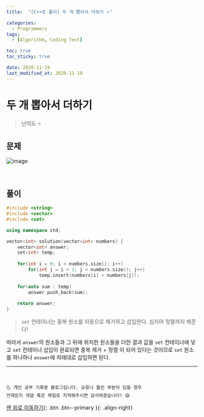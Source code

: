```yaml
---
title:  "[C++로 풀이] 두 개 뽑아서 더하기 ⭐" 

categories:
  - Programmers
tags:
  - [Algorithm, Coding Test]

toc: true
toc_sticky: true

date: 2020-11-19
last_modified_at: 2020-11-19
---
```



# 두 개 뽑아서 더하기

> 난이도 ⭐

## 문제

![image](https://user-images.githubusercontent.com/42318591/99635433-503b1b80-2a85-11eb-9f42-2e95e5885d68.png)

<br>

## 풀이 

```cpp
#include <string>
#include <vector>
#include <set>

using namespace std;

vector<int> solution(vector<int> numbers) {
    vector<int> answer;
    set<int> temp;
    
    for(int i = 0; i < numbers.size(); i++)
        for(int j = i + 1; j < numbers.size(); j++)
            temp.insert(numbers[i] + numbers[j]);
    
    for(auto sum : temp)
        answer.push_back(sum);
    
    return answer;
}
```

> `set` 컨테이너는 중복 원소를 자동으로 제거하고 삽입한다. 심지어 정렬까지 해준다!

 따라서 `answer`의 원소들과 그 뒤에 위치한 원소들을 더한 결과 값을 `set` 컨테이너에 넣고 `set` 컨테이너 삽입이 완료되면 중복 제거 + 정렬 이 되어 있다는 것이므로 `set` 원소를 하나하나 `answer`에 차례대로 삽입하면 된다.

***
<br>

    🌜 개인 공부 기록용 블로그입니다. 오류나 틀린 부분이 있을 경우 
    언제든지 댓글 혹은 메일로 지적해주시면 감사하겠습니다! 😄

[맨 위로 이동하기](#){: .btn .btn--primary }{: .align-right}